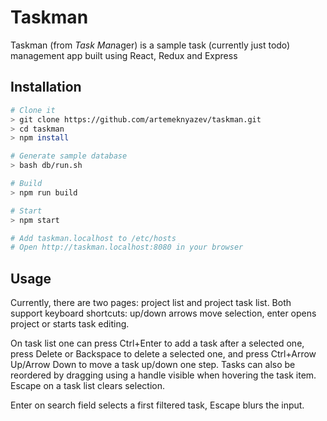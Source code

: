 # Taskman

Taskman (from *Task* *Man*ager) is a sample task (currently just todo) management app built using React, Redux and Express

## Installation

```bash
# Clone it
> git clone https://github.com/artemeknyazev/taskman.git
> cd taskman
> npm install

# Generate sample database
> bash db/run.sh

# Build
> npm run build

# Start
> npm start

# Add taskman.localhost to /etc/hosts
# Open http://taskman.localhost:8080 in your browser
```

## Usage

Currently, there are two pages: project list and project task list. Both support keyboard shortcuts: up/down arrows move selection, enter opens project or starts task editing.

On task list one can press Ctrl+Enter to add a task after a selected one, press Delete or Backspace to delete a selected one, and press Ctrl+Arrow Up/Arrow Down to move a task up/down one step. Tasks can also be reordered by dragging using a handle visible when hovering the task item. Escape on a task list clears selection.

Enter on search field selects a first filtered task, Escape blurs the input.
